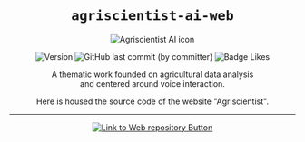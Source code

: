 <div align="center">

# `agriscientist-ai-web`

<img src="https://firebasestorage.googleapis.com/v0/b/agriscientist-ai.appspot.com/o/assets%2Fimages%2FAgriscientist-ai_Github%20background.webp?alt=media&token=bf3b8ee0-f45a-453c-99b8-c4bc43d6b618" alt="Agriscientist AI icon">

![Version](https://img.shields.io/badge/version-1.1_Beta-white?style=for-the-badge&labelColor=21592d&color=183d20)
![GitHub last commit (by committer)](https://img.shields.io/github/last-commit/johnlin10/agriscientist-ai-web?style=for-the-badge&labelColor=21592d&color=183d20)
![Badge Likes](https://img.shields.io/github/stars/johnlin10/agriscientist-ai-web?style=for-the-badge&labelColor=21592d&color=183d20&logoColor=white&logo=Trustpilot)

[Link to Web repository Button]:https://img.shields.io/badge/Raspberry_Pi_Repository_>-4ba2e9?style=for-the-badge
[Web repository Link]: https://github.com/johnlin10/agriscientist-ai-raspberrypi

A thematic work founded on agricultural data analysis  
and centered around voice interaction.

Here is housed the source code of the website "Agriscientist".

-----

[![Link to Web repository Button]][Web repository Link]

</div>
